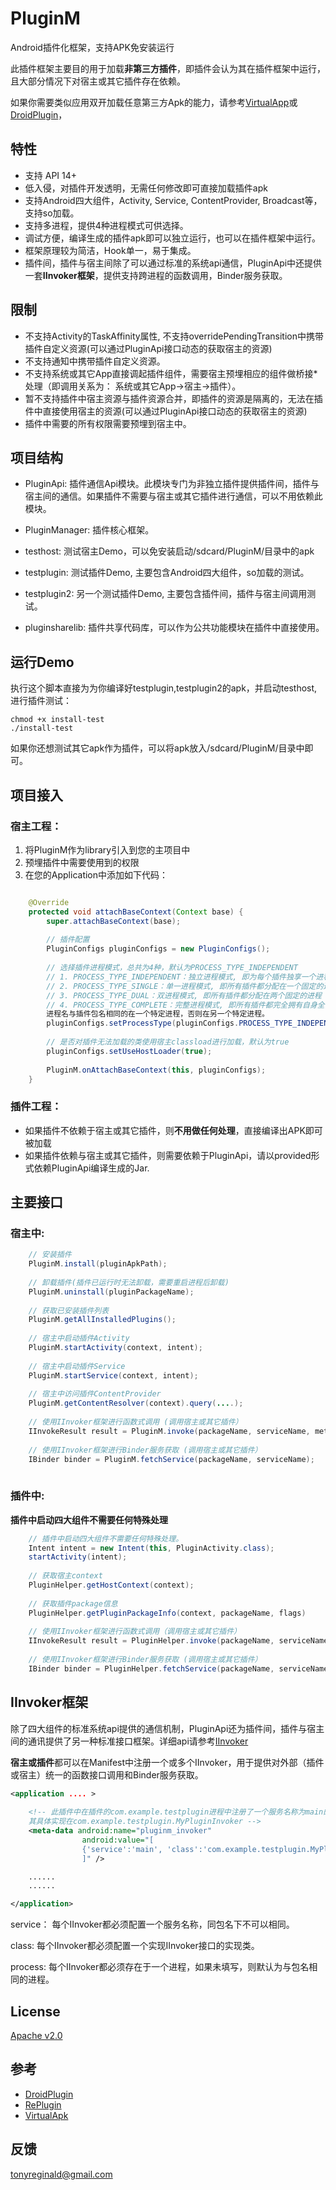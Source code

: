 # PluginM
Android插件化框架，支持APK免安装运行

此插件框架主要目的用于加载**非第三方插件**，即插件会认为其在插件框架中运行，且大部分情况下对宿主或其它插件存在依赖。

如果你需要类似应用双开加载任意第三方Apk的能力，请参考[VirtualApp](https://github.com/asLody/VirtualApp)或[DroidPlugin](https://github.com/DroidPluginTeam/DroidPlugin)，

## 特性
* 支持 API 14+
* 低入侵，对插件开发透明，无需任何修改即可直接加载插件apk
* 支持Android四大组件，Activity, Service, ContentProvider, Broadcast等，支持so加载。
* 支持多进程，提供4种进程模式可供选择。
* 调试方便，编译生成的插件apk即可以独立运行，也可以在插件框架中运行。
* 框架原理较为简洁，Hook单一，易于集成。
* 插件间，插件与宿主间除了可以通过标准的系统api通信，PluginApi中还提供一套**IInvoker框架**，提供支持跨进程的函数调用，Binder服务获取。

## 限制
* 不支持Activity的TaskAffinity属性, 不支持overridePendingTransition中携带插件自定义资源(可以通过PluginApi接口动态的获取宿主的资源)
* 不支持通知中携带插件自定义资源。
* 不支持系统或其它App直接调起插件组件，需要宿主预埋相应的组件做桥接*处理（即调用关系为： 系统或其它App->宿主->插件）。
* 暂不支持插件中宿主资源与插件资源合并，即插件的资源是隔离的，无法在插件中直接使用宿主的资源(可以通过PluginApi接口动态的获取宿主的资源)
* 插件中需要的所有权限需要预埋到宿主中。

## 项目结构
* PluginApi: 插件通信Api模块。此模块专门为非独立插件提供插件间，插件与宿主间的通信。如果插件不需要与宿主或其它插件进行通信，可以不用依赖此模块。
* PluginManager: 插件核心框架。

* testhost: 测试宿主Demo，可以免安装启动/sdcard/PluginM/目录中的apk
* testplugin: 测试插件Demo, 主要包含Android四大组件，so加载的测试。
* testplugin2: 另一个测试插件Demo, 主要包含插件间，插件与宿主间调用测试。
* pluginsharelib: 插件共享代码库，可以作为公共功能模块在插件中直接使用。


## 运行Demo
执行这个脚本直接为为你编译好testplugin,testplugin2的apk，并启动testhost, 进行插件测试：
```
chmod +x install-test
./install-test 
```
如果你还想测试其它apk作为插件，可以将apk放入/sdcard/PluginM/目录中即可。

## 项目接入

### 宿主工程：

1. 将PluginM作为library引入到您的主项目中
2. 预埋插件中需要使用到的权限
3. 在您的Application中添加如下代码：
``` java

    @Override
    protected void attachBaseContext(Context base) {
        super.attachBaseContext(base);
        
        // 插件配置
        PluginConfigs pluginConfigs = new PluginConfigs();
        
        // 选择插件进程模式，总共为4种，默认为PROCESS_TYPE_INDEPENDENT
        // 1. PROCESS_TYPE_INDEPENDENT：独立进程模式, 即为每个插件独享一个进程。
        // 2. PROCESS_TYPE_SINGLE：单一进程模式, 即所有插件都分配在一个固定的进程。
        // 3. PROCESS_TYPE_DUAL：双进程模式, 即所有插件都分配在两个固定的进程（一个前台进程，一个后台进程）。
        // 4. PROCESS_TYPE_COMPLETE：完整进程模式, 即所有插件都完全拥有自身全部的进程，进程名与插件声明的进程名称一致。
        进程名与插件包名相同的在一个特定进程，否则在另一个特定进程。
        pluginConfigs.setProcessType(pluginConfigs.PROCESS_TYPE_INDEPENDENT)
        
        // 是否对插件无法加载的类使用宿主classload进行加载，默认为true
        pluginConfigs.setUseHostLoader(true);
        
        PluginM.onAttachBaseContext(this, pluginConfigs);
    }

```


### 插件工程：
* 如果插件不依赖于宿主或其它插件，则**不用做任何处理**，直接编译出APK即可被加载
* 如果插件依赖与宿主或其它插件，则需要依赖于PluginApi，请以provided形式依赖PluginApi编译生成的Jar.



## 主要接口

### 宿主中:
``` java
    // 安装插件
    PluginM.install(pluginApkPath);
    
    // 卸载插件(插件已运行时无法卸载，需要重启进程后卸载)
    PluginM.uninstall(pluginPackageName);
    
    // 获取已安装插件列表
    PluginM.getAllInstalledPlugins();
    
    // 宿主中启动插件Activity
    PluginM.startActivity(context, intent);
    
    // 宿主中启动插件Service
    PluginM.startService(context, intent);
    
    // 宿主中访问插件ContentProvider
    PluginM.getContentResolver(context).query(....);
    
    // 使用IInvoker框架进行函数式调用 (调用宿主或其它插件）
    IInvokeResult result = PluginM.invoke(packageName, serviceName, methodName, params, callback);
    
    // 使用IInvoker框架进行Binder服务获取 (调用宿主或其它插件）
    IBinder binder = PluginM.fetchService(packageName, serviceName);
    
```

### 插件中:
**插件中启动四大组件不需要任何特殊处理**
``` java
    // 插件中启动四大组件不需要任何特殊处理。
    Intent intent = new Intent(this, PluginActivity.class);
    startActivity(intent);
    
    // 获取宿主context
    PluginHelper.getHostContext(context);
    
    // 获取插件package信息
    PluginHelper.getPluginPackageInfo(context, packageName, flags)
     
    // 使用IInvoker框架进行函数式调用（调用宿主或其它插件）
    IInvokeResult result = PluginHelper.invoke(packageName, serviceName, methodName, params, callback);
            
    // 使用IInvoker框架进行Binder服务获取 (调用宿主或其它插件）
    IBinder binder = PluginHelper.fetchService(packageName, serviceName);
```

## IInvoker框架

除了四大组件的标准系统api提供的通信机制，PluginApi还为插件间，插件与宿主间的通讯提供了另一种标准接口框架。详细api请参考[IInvoker](./PluginApi/src/main/java/com/reginald/pluginm/pluginapi/IInvoker.java)

**宿主或插件**都可以在Manifest中注册一个或多个IInvoker，用于提供对外部（插件或宿主）统一的函数接口调用和Binder服务获取。
``` xml
<application .... >
    
    <!-- 此插件中在插件的com.example.testplugin进程中注册了一个服务名称为main的IInvoker, 
    其具体实现在com.example.testplugin.MyPluginInvoker -->
    <meta-data android:name="pluginm_invoker"
                android:value="[
                {'service':'main', 'class':'com.example.testplugin.MyPluginInvoker', 'process':'com.example.testplugin'}
                ]" />

    ......
    ......

</application>

```
service： 每个IInvoker都必须配置一个服务名称，同包名下不可以相同。

class: 每个IInvoker都必须配置一个实现IInvoker接口的实现类。

process: 每个IInvoker都必须存在于一个进程，如果未填写，则默认为与包名相同的进程。

## License
[Apache v2.0](./LICENSE)

## 参考
* [DroidPlugin](https://github.com/DroidPluginTeam/DroidPlugin)
* [RePlugin](https://github.com/Qihoo360/RePlugin)
* [VirtualApk](https://github.com/didi/VirtualAPK)

## 反馈
tonyreginald@gmail.com
